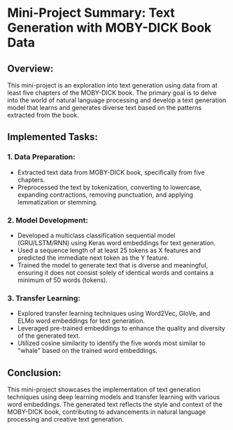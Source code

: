 # Mini-Project Summary: Text Generation with MOBY-DICK Book Data

## Overview:
This mini-project is an exploration into text generation using data from at least five chapters of the MOBY-DICK book. The primary goal is to delve into the world of natural language processing and develop a text generation model that learns and generates diverse text based on the patterns extracted from the book.

## Implemented Tasks:

### 1. Data Preparation:
- Extracted text data from MOBY-DICK book, specifically from five chapters.
- Preprocessed the text by tokenization, converting to lowercase, expanding contractions, removing punctuation, and applying lemmatization or stemming.

### 2. Model Development:
- Developed a multiclass classification sequential model (GRU/LSTM/RNN) using Keras word embeddings for text generation.
- Used a sequence length of at least 25 tokens as X features and predicted the immediate next token as the Y feature.
- Trained the model to generate text that is diverse and meaningful, ensuring it does not consist solely of identical words and contains a minimum of 50 words (tokens).

### 3. Transfer Learning:
- Explored transfer learning techniques using Word2Vec, GloVe, and ELMo word embeddings for text generation.
- Leveraged pre-trained embeddings to enhance the quality and diversity of the generated text.
- Utilized cosine similarity to identify the five words most similar to "whale" based on the trained word embeddings.

## Conclusion:
This mini-project showcases the implementation of text generation techniques using deep learning models and transfer learning with various word embeddings. The generated text reflects the style and context of the MOBY-DICK book, contributing to advancements in natural language processing and creative text generation.
